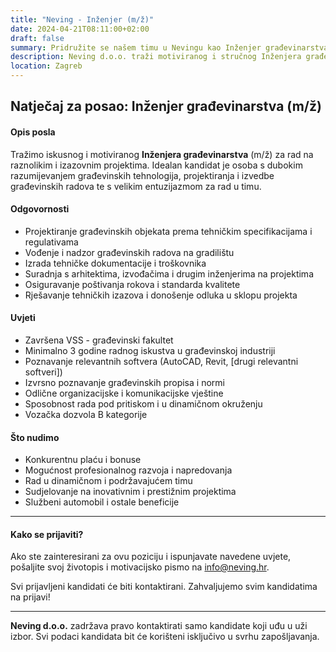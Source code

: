 ```yaml
---
title: "Neving - Inženjer (m/ž)"
date: 2024-04-21T08:11:00+02:00
draft: false
summary: Pridružite se našem timu u Nevingu kao Inženjer građevinarstva (m/ž) i sudjelujte u projektiranju i nadzoru vrhunskih građevinskih projekata. Idealna prilika za iskusne stručnjake koji žele profesionalni razvoj u dinamičnom okruženju.
description: Neving d.o.o. traži motiviranog i stručnog Inženjera građevinarstva (m/ž) za raznolik portfelj građevinskih projekata u Zagrebu. Pružamo mogućnost rada na inovativnim projektima uz konkurentnu plaću, bonuse i priliku za napredovanje. Ako imate završenu VSS građevinskog smjera, iskustvo u projektiranju i vođenju radova te ste spremni na rad u izazovnom okruženju, pošaljite nam svoju prijavu. Upoznajte profesionalne beneficije i prilike za rast koje nudi Neving d.o.o.
location: Zagreb
---
```


## Natječaj za posao: Inženjer građevinarstva (m/ž)

#### Opis posla

Tražimo iskusnog i motiviranog **Inženjera građevinarstva** (m/ž) za rad na raznolikim i izazovnim projektima. Idealan kandidat je osoba s dubokim razumijevanjem građevinskih tehnologija, projektiranja i izvedbe građevinskih radova te s velikim entuzijazmom za rad u timu.

#### Odgovornosti

- Projektiranje građevinskih objekata prema tehničkim specifikacijama i regulativama
- Vođenje i nadzor građevinskih radova na gradilištu
- Izrada tehničke dokumentacije i troškovnika
- Suradnja s arhitektima, izvođačima i drugim inženjerima na projektima
- Osiguravanje poštivanja rokova i standarda kvalitete
- Rješavanje tehničkih izazova i donošenje odluka u sklopu projekta

#### Uvjeti

- Završena VSS - građevinski fakultet
- Minimalno 3 godine radnog iskustva u građevinskoj industriji
- Poznavanje relevantnih softvera (AutoCAD, Revit, [drugi relevantni softveri])
- Izvrsno poznavanje građevinskih propisa i normi
- Odlične organizacijske i komunikacijske vještine
- Sposobnost rada pod pritiskom i u dinamičnom okruženju
- Vozačka dozvola B kategorije

#### Što nudimo

- Konkurentnu plaću i bonuse
- Mogućnost profesionalnog razvoja i napredovanja
- Rad u dinamičnom i podržavajućem timu
- Sudjelovanje na inovativnim i prestižnim projektima
- Službeni automobil i ostale beneficije

---

#### Kako se prijaviti?

Ako ste zainteresirani za ovu poziciju i ispunjavate navedene uvjete, pošaljite svoj životopis i motivacijsko pismo na [info@neving.hr](mailto:info@neving.hr?subject=Prijava%20za%20posao%20-%20Inženjer%20građevinarstva%20%28m%2Fž%29).

Svi prijavljeni kandidati će biti kontaktirani. Zahvaljujemo svim kandidatima na prijavi!

---

**Neving d.o.o.** zadržava pravo kontaktirati samo kandidate koji uđu u uži izbor. Svi podaci kandidata bit će korišteni isključivo u svrhu zapošljavanja.
